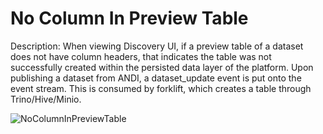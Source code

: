 # No Column In Preview Table

Description:
When viewing Discovery UI, if a preview table of a dataset does not have column headers, that indicates the table was not successfully created within the persisted data layer of the platform. Upon publishing a dataset from ANDI, a dataset_update event is put onto the event stream. This is consumed by forklift, which creates a table through Trino/Hive/Minio.

![NoColumnInPreviewTable](https://github.com/UrbanOS-Public/smartcitiesdata/assets/79863335/611320fd-f3a0-44ad-a47f-45366c35fcb7)
